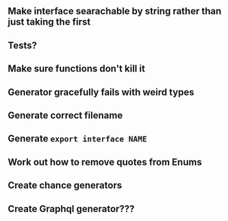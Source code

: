 ## Make interface searachable by string rather than just taking the first
## Tests?
## Make sure functions don't kill it
## Generator gracefully fails with weird types
## Generate correct filename
## Generate `export interface NAME`
## Work out how to remove quotes from Enums
## Create chance generators
## Create Graphql generator???
